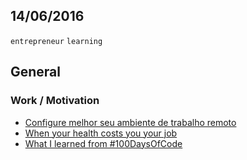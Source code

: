 14/06/2016
----------

`entrepreneur` `learning`

## General

### Work / Motivation

- [Configure melhor seu ambiente de trabalho remoto](https://medium.com/full-remote/configure-melhor-seu-ambiente-de-trabalho-remoto-b08e6b032648)
- [When your health costs you your job](https://medium.com/lyme-disease-warrior/when-your-health-costs-you-your-job-1f49180e7dd4)
- [What I learned from #100DaysOfCode](https://medium.freecodecamp.com/i-took-on-the-100daysofcode-challenge-and-here-are-my-results-8e442f56d750)
